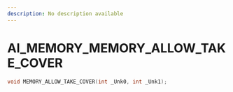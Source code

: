 ```yaml
---
description: No description available 
---
```


# AI_MEMORY\_MEMORY_ALLOW_TAKE_COVER

```cpp
void MEMORY_ALLOW_TAKE_COVER(int _Unk0, int _Unk1);
```